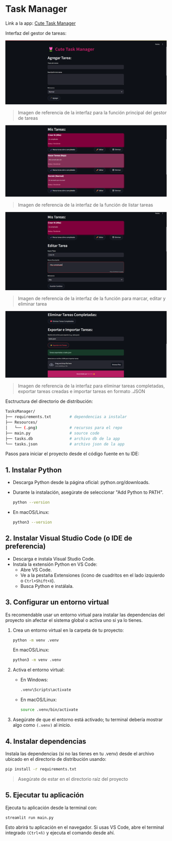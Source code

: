 # Task Manager

Link a la app: [Cute Task Manager](https://cute-task-manager.streamlit.app/)

Interfaz del gestor de tareas:

![Task Manager Interface 1](https://github.com/Maricifu/PY_TasksManager/blob/main/Resources/image1.png?raw=true)
> Imagen de referencia de la interfaz para la función principal del gestor de tareas

![Task Manager Interface 2](https://github.com/Maricifu/PY_TasksManager/blob/main/Resources/image2.png?raw=true)
> Imagen de referencia de la interfaz de la función de listar tareas

![Task Manager Interface 3](https://github.com/Maricifu/PY_TasksManager/blob/main/Resources/image3.png?raw=true)
> Imagen de referencia de la interfaz de la función para marcar, editar y eliminar tarea

![Task Manager Interface 4](https://github.com/Maricifu/PY_TasksManager/blob/main/Resources/image4.png?raw=true)
> Imagen de referencia de la interfaz para eliminar tareas completadas, exportar tareas creadas e importar tareas en formato .JSON

Esctructura del directorio de distribución:

```bash
TasksManager/
├── requirements.txt        # dependencias a instalar
├── Resources/
│   └── (.png)              # recursos para el repo
├── main.py                 # source code
├── tasks.db                # archivo db de la app
└── tasks.json              # archivo json de la app
```

Pasos para iniciar el proyecto desde el código fuente en tu IDE:

## 1. Instalar Python

- Descarga Python desde la página oficial: python.org/downloads.
- Durante la instalación, asegúrate de seleccionar "Add Python to PATH".

    ```bash
    python --version
    ```

- En macOS/Linux:

    ```bash
    python3 --version
    ```

## 2. Instalar Visual Studio Code (o IDE de preferencia)

- Descarga e instala Visual Studio Code.
- Instala la extensión Python en VS Code:
  - Abre VS Code.
  - Ve a la pestaña Extensiones (icono de cuadritos en el lado izquierdo o ``Ctrl+Shift+X``).
  - Busca Python e instálala.

## 3. Configurar un entorno virtual

Es recomendable usar un entorno virtual para instalar las dependencias del proyecto sin afectar el sistema global o activa uno si ya lo tienes.

1. Crea un entorno virtual en la carpeta de tu proyecto:

    ```bash
    python -m venv .venv
    ```

    En macOS/Linux:

    ```bash
    python3 -m venv .venv
    ```

2. Activa el entorno virtual:

    - En Windows:

        ```bash
        .venv\Scripts\activate
        ```

    - En macOS/Linux:

        ```bash
        source .venv/bin/activate
        ```

3. Asegúrate de que el entorno está activado; tu terminal debería mostrar algo como ``(.venv)`` al inicio.

## 4. Instalar dependencias

Instala las dependencias (si no las tienes en tu .venv) desde el archivo ubicado en el directorio de distribución usando:

```bash
pip install -r requirements.txt
```

> Asegúrate de estar en el directorio raíz del proyecto

## 5. Ejecutar tu aplicación

Ejecuta tu aplicación desde la terminal con:

```bash
streamlit run main.py
```

Esto abrirá tu aplicación en el navegador. Si usas VS Code, abre el terminal integrado ``(Ctrl+ñ)`` y ejecuta el comando desde ahí.
